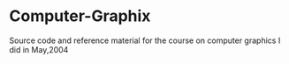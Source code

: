 # Computer-Graphix
Source code and reference material for the course on computer graphics I did in May,2004
